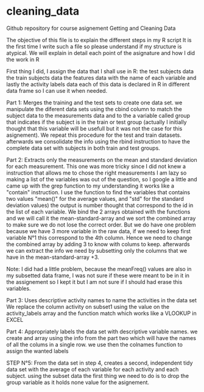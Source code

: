 cleaning_data
=============

Github repository for course asignement Getting and Cleaning Data

The objective of this file is to explain the different steps in my R script
It is the first time I write such a file so please understand if my structure is atypical.
We will explain in detail each point of the asignature and how I did the work in R

First thing I did, I assign the data that I shall use in R:
      the test subjects data
      the train subjects data
      the features data with the name of each variable
      and lastly the activity labels data
each of this data is declared in R in different data frame so I can use it when needed.

Part 1: Merges the training and the test sets to create one data set.
we manipulate the diferent data sets using the cbind column to match the subject data to the measurements data 
    and to the a variable called group that indicates if the subject is in the train or test group (actually I
    initially thought that this variable will be usefull but it was not the case for this asignement).
We repeat this procedure for the test and train datasets.
afterwards we consolidate the info using the rbind instruction to have the complete data set with subjects in both
  train and test groups.


Part 2: Extracts only the measurements on the mean and standard deviation for each measurement. 
This one was more tricky since I did not knew a instruction that allows me to chose the right measurements
I am lazy so making a list of the variables was out of the question, so I google a little and came up with the grep function
    to my understanding it works like a "contain" instruction. 
I use the function to find the variables that contains two values "mean()" for the average values, and "std" for the standard   deviation values) the output is number thought that correspond to the id in the list of each variable.
We bind the 2 arrays obtained with the functions and we will call it the mean-standard-array and we sort the combined array   to make sure we do not lose the correct order.
But we do have one problem because we have 3 more variable in the raw data, if we need to keep first variable N°1 this         correspond to the 4th column. Hence we need to change the combined array by adding 3 to know with colums to keep.
afterwards we can extract the info we need by subsetting only the columns that we have in the mean-standard-array +3.

Note: I did had a little problem, because the meanFreq() values are also in my subsetted data frame, I was not sure if these were meant to be in it in the assignement so I kept it but I am not sure if I should had erase this variables.


Part 3: Uses descriptive activity names to name the activities in the data set
We replace the column activity on subset1 using the value on the activity_labels array and the function match which 
  works like a VLOOKUP in EXCEL

Part 4: Appropriately labels the data set with descriptive variable names. 
we create and array using the info from the part two which will have the names of all the colums in a single row.
we use then the colnames function to assign the wanted labels

STEP N°5: From the data set in step 4, creates a second, independent tidy data set with the average of each variable for each   activity and each subject.
using the subset data the first thing we need to do is to drop the group variable as it holds none value for the asignement.



  
  


